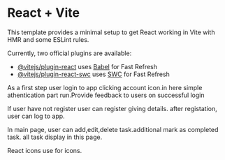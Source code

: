 # React + Vite

This template provides a minimal setup to get React working in Vite with HMR and some ESLint rules.

Currently, two official plugins are available:

- [@vitejs/plugin-react](https://github.com/vitejs/vite-plugin-react/blob/main/packages/plugin-react/README.md) uses [Babel](https://babeljs.io/) for Fast Refresh
- [@vitejs/plugin-react-swc](https://github.com/vitejs/vite-plugin-react-swc) uses [SWC](https://swc.rs/) for Fast Refresh

As a first step user login to app clicking account icon.in here simple athentication
part run.Provide feedback to users on successful login

If user have not register user can register giving details.
after registation, user can log to app.

In main page, user can add,edit,delete task.additional mark as completed task.
all task display in this page.

React icons use for icons.
